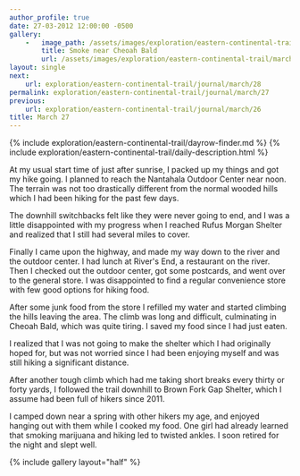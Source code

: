 ```yaml
---
author_profile: true
date: 27-03-2012 12:00:00 -0500
gallery:
    -   image_path: /assets/images/exploration/eastern-continental-trail/march/small/27-1.jpg
        title: Smoke near Cheoah Bald
        url: /assets/images/exploration/eastern-continental-trail/march/large/27-1.jpg
layout: single
next:
    url: exploration/eastern-continental-trail/journal/march/28
permalink: exploration/eastern-continental-trail/journal/march/27
previous:
    url: exploration/eastern-continental-trail/journal/march/26
title: March 27
---
```

{% include exploration/eastern-continental-trail/dayrow-finder.md %}
{% include exploration/eastern-continental-trail/daily-description.html %}

At my usual start time of just after sunrise, I packed up my things and got my hike going. I planned to reach the Nantahala Outdoor Center near noon. The terrain was not too drastically different from the normal wooded hills which I had been hiking for the past few days.

The downhill switchbacks felt like they were never going to end, and I was a little disappointed with my progress when I reached Rufus Morgan Shelter and realized that I still had several miles to cover.

Finally I came upon the highway, and made my way down to the river and the outdoor center. I had lunch at River's End, a restaurant on the river. Then I checked out the outdoor center, got some postcards, and went over to the general store. I was disappointed to find a regular convenience store with few good options for hiking food.

After some junk food from the store I refilled my water and started climbing the hills leaving the area. The climb was long and difficult, culminating in Cheoah Bald, which was quite tiring. I saved my food since I had just eaten.

I realized that I was not going to make the shelter which I had originally hoped for, but was not worried since I had been enjoying myself and was still hiking a significant distance.

After another tough climb which had me taking short breaks every thirty or forty yards, I followed the trail downhill to Brown Fork Gap Shelter, which I assume had been full of hikers since 2011.

I camped down near a spring with other hikers my age, and enjoyed hanging out with them while I cooked my food. One girl had already learned that smoking marijuana and hiking led to twisted ankles. I soon retired for the night and slept well.

{% include gallery layout="half" %}